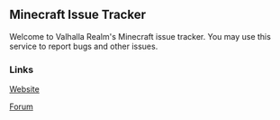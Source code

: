 ## Minecraft Issue Tracker

Welcome to Valhalla Realm's Minecraft issue tracker. You may use this service to report bugs and other issues.

### Links
[Website](https://mc.valhalla-realms.com/)

[Forum](https://mc.valhalla-realms.com/forum)
